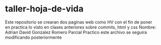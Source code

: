 # taller-hoja-de-vida
Este repositorio se crearan dos paginas web como HV  con el fin de poner en practica lo visto en clases anteriores sobre commits, html y css
Nombre: Adrian David Gonzalez Romero
Parcial Practico
este archivo se seguira modificando posteriormente
